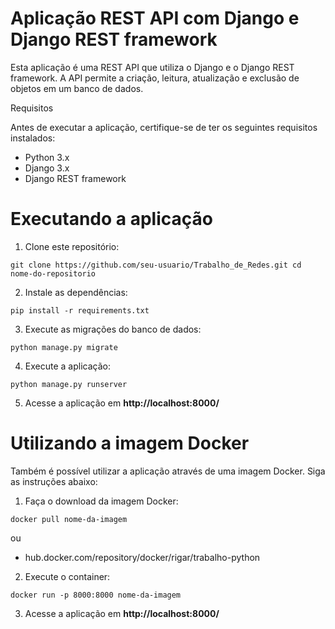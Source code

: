 # Aplicação REST API com Django e Django REST framework

Esta aplicação é uma REST API que utiliza o Django e o Django REST framework. A API permite a criação, leitura, atualização e exclusão de objetos em um banco de dados.

Requisitos

Antes de executar a aplicação, certifique-se de ter os seguintes requisitos instalados:

- Python 3.x
- Django 3.x
- Django REST framework

# Executando a aplicação

1. Clone este repositório:

`git clone https://github.com/seu-usuario/Trabalho_de_Redes.git
cd nome-do-repositorio
`

2. Instale as dependências:

`pip install -r requirements.txt
`

3. Execute as migrações do banco de dados:

`python manage.py migrate
`

4. Execute a aplicação:

`python manage.py runserver
`

5. Acesse a aplicação em **http://localhost:8000/**

# Utilizando a imagem Docker

Também é possível utilizar a aplicação através de uma imagem Docker. Siga as instruções abaixo:

1. Faça o download da imagem Docker:

`docker pull nome-da-imagem
`

ou

- hub.docker.com/repository/docker/rigar/trabalho-python

2. Execute o container:

`docker run -p 8000:8000 nome-da-imagem
`

3. Acesse a aplicação em **http://localhost:8000/**




